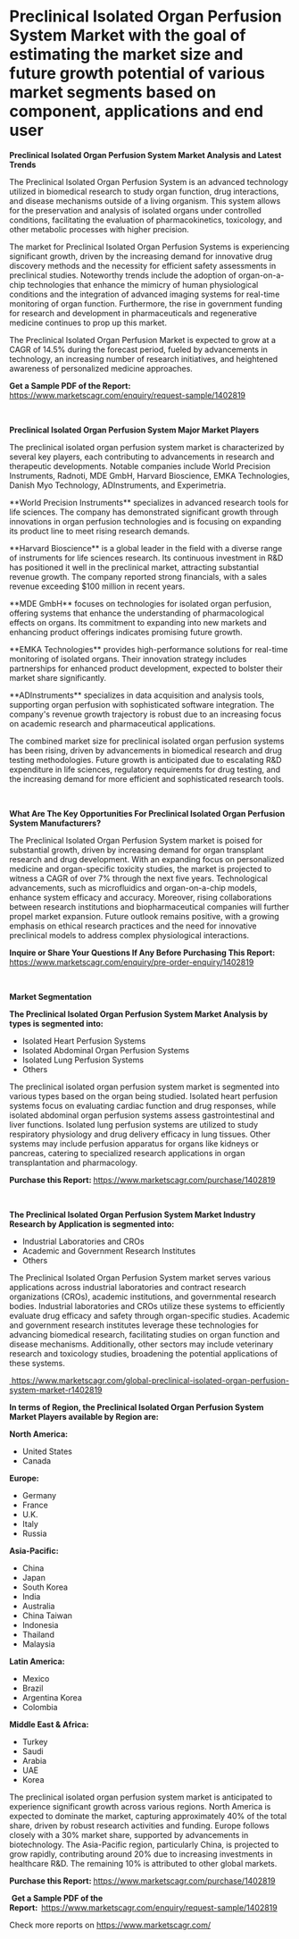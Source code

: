 <p><h1>Preclinical Isolated Organ Perfusion System Market with the goal of estimating the market size and future growth potential of various market segments based on component, applications and end user</h1></p><p><strong>Preclinical Isolated Organ Perfusion System Market Analysis and Latest Trends</strong></p>
<p><p>The Preclinical Isolated Organ Perfusion System is an advanced technology utilized in biomedical research to study organ function, drug interactions, and disease mechanisms outside of a living organism. This system allows for the preservation and analysis of isolated organs under controlled conditions, facilitating the evaluation of pharmacokinetics, toxicology, and other metabolic processes with higher precision.</p><p>The market for Preclinical Isolated Organ Perfusion Systems is experiencing significant growth, driven by the increasing demand for innovative drug discovery methods and the necessity for efficient safety assessments in preclinical studies. Noteworthy trends include the adoption of organ-on-a-chip technologies that enhance the mimicry of human physiological conditions and the integration of advanced imaging systems for real-time monitoring of organ function. Furthermore, the rise in government funding for research and development in pharmaceuticals and regenerative medicine continues to prop up this market.</p><p>The Preclinical Isolated Organ Perfusion Market is expected to grow at a CAGR of 14.5% during the forecast period, fueled by advancements in technology, an increasing number of research initiatives, and heightened awareness of personalized medicine approaches.</p></p>
<p><strong>Get a Sample PDF of the Report:&nbsp;</strong> <a href="https://www.marketscagr.com/enquiry/request-sample/1402819?utm_campaign=1920&utm_medium=2&utm_source=Github&utm_content=ia&utm_term=12012025&utm_id=preclinical-isolated-organ-perfusion-system">https://www.marketscagr.com/enquiry/request-sample/1402819</a></p>
<p>&nbsp;</p>
<p><strong>Preclinical Isolated Organ Perfusion System Major Market Players</strong></p>
<p><p>The preclinical isolated organ perfusion system market is characterized by several key players, each contributing to advancements in research and therapeutic developments. Notable companies include World Precision Instruments, Radnoti, MDE GmbH, Harvard Bioscience, EMKA Technologies, Danish Myo Technology, ADInstruments, and Experimetria.</p><p>**World Precision Instruments** specializes in advanced research tools for life sciences. The company has demonstrated significant growth through innovations in organ perfusion technologies and is focusing on expanding its product line to meet rising research demands.</p><p>**Harvard Bioscience** is a global leader in the field with a diverse range of instruments for life sciences research. Its continuous investment in R&D has positioned it well in the preclinical market, attracting substantial revenue growth. The company reported strong financials, with a sales revenue exceeding $100 million in recent years.</p><p>**MDE GmbH** focuses on technologies for isolated organ perfusion, offering systems that enhance the understanding of pharmacological effects on organs. Its commitment to expanding into new markets and enhancing product offerings indicates promising future growth.</p><p>**EMKA Technologies** provides high-performance solutions for real-time monitoring of isolated organs. Their innovation strategy includes partnerships for enhanced product development, expected to bolster their market share significantly.</p><p>**ADInstruments** specializes in data acquisition and analysis tools, supporting organ perfusion with sophisticated software integration. The company's revenue growth trajectory is robust due to an increasing focus on academic research and pharmaceutical applications.</p><p>The combined market size for preclinical isolated organ perfusion systems has been rising, driven by advancements in biomedical research and drug testing methodologies. Future growth is anticipated due to escalating R&D expenditure in life sciences, regulatory requirements for drug testing, and the increasing demand for more efficient and sophisticated research tools.</p></p>
<p>&nbsp;</p>
<p><strong>What Are The Key Opportunities For Preclinical Isolated Organ Perfusion System Manufacturers?</strong></p>
<p><p>The Preclinical Isolated Organ Perfusion System market is poised for substantial growth, driven by increasing demand for organ transplant research and drug development. With an expanding focus on personalized medicine and organ-specific toxicity studies, the market is projected to witness a CAGR of over 7% through the next five years. Technological advancements, such as microfluidics and organ-on-a-chip models, enhance system efficacy and accuracy. Moreover, rising collaborations between research institutions and biopharmaceutical companies will further propel market expansion. Future outlook remains positive, with a growing emphasis on ethical research practices and the need for innovative preclinical models to address complex physiological interactions.</p></p>
<p><strong>Inquire or Share Your Questions If Any Before Purchasing This Report:</strong> <a href="https://www.marketscagr.com/enquiry/pre-order-enquiry/1402819?utm_campaign=1920&utm_medium=2&utm_source=Github&utm_content=ia&utm_term=12012025&utm_id=preclinical-isolated-organ-perfusion-system">https://www.marketscagr.com/enquiry/pre-order-enquiry/1402819</a></p>
<p>&nbsp;</p>
<p><strong>Market Segmentation</strong></p>
<p><strong>The Preclinical Isolated Organ Perfusion System Market Analysis by types is segmented into:</strong></p>
<p><ul><li>Isolated Heart Perfusion Systems</li><li>Isolated Abdominal Organ Perfusion Systems</li><li>Isolated Lung Perfusion Systems</li><li>Others</li></ul></p>
<p><p>The preclinical isolated organ perfusion system market is segmented into various types based on the organ being studied. Isolated heart perfusion systems focus on evaluating cardiac function and drug responses, while isolated abdominal organ perfusion systems assess gastrointestinal and liver functions. Isolated lung perfusion systems are utilized to study respiratory physiology and drug delivery efficacy in lung tissues. Other systems may include perfusion apparatus for organs like kidneys or pancreas, catering to specialized research applications in organ transplantation and pharmacology.</p></p>
<p><strong>Purchase this Report:&nbsp;</strong><a href="https://www.marketscagr.com/purchase/1402819?utm_campaign=1920&utm_medium=2&utm_source=Github&utm_content=ia&utm_term=12012025&utm_id=preclinical-isolated-organ-perfusion-system">https://www.marketscagr.com/purchase/1402819</a></p>
<p>&nbsp;</p>
<p><strong>The Preclinical Isolated Organ Perfusion System Market Industry Research by Application is segmented into:</strong></p>
<p><ul><li>Industrial Laboratories and CROs</li><li>Academic and Government Research Institutes</li><li>Others</li></ul></p>
<p><p>The Preclinical Isolated Organ Perfusion System market serves various applications across industrial laboratories and contract research organizations (CROs), academic institutions, and governmental research bodies. Industrial laboratories and CROs utilize these systems to efficiently evaluate drug efficacy and safety through organ-specific studies. Academic and government research institutes leverage these technologies for advancing biomedical research, facilitating studies on organ function and disease mechanisms. Additionally, other sectors may include veterinary research and toxicology studies, broadening the potential applications of these systems.</p></p>
<p><a href="https://www.marketscagr.com/global-preclinical-isolated-organ-perfusion-system-market-r1402819?utm_campaign=1920&utm_medium=2&utm_source=Github&utm_content=ia&utm_term=12012025&utm_id=preclinical-isolated-organ-perfusion-system">&nbsp;https://www.marketscagr.com/global-preclinical-isolated-organ-perfusion-system-market-r1402819</a></p>
<p><strong>In terms of Region, the Preclinical Isolated Organ Perfusion System Market Players available by Region are:</strong></p>
<p>
    <p> <strong> North America: </strong>
        <ul>
            <li>United States</li>
            <li>Canada</li>
        </ul>
        </p> 
    <p> <strong> Europe: </strong>
        <ul>
            <li>Germany</li>
            <li>France</li>
            <li>U.K.</li>
            <li>Italy</li>
            <li>Russia</li>
        </ul>
        </p> 
    <p> <strong> Asia-Pacific: </strong>
        <ul>
            <li>China</li>
            <li>Japan</li>
            <li>South Korea</li>
            <li>India</li>
            <li>Australia</li>
            <li>China Taiwan</li>
            <li>Indonesia</li>
            <li>Thailand</li>
            <li>Malaysia</li>
        </ul>
        </p> 
    <p> <strong> Latin America: </strong>
        <ul>
            <li>Mexico</li>
            <li>Brazil</li>
            <li>Argentina Korea</li>
            <li>Colombia</li>
        </ul>
        </p> 
    <p> <strong> Middle East & Africa: </strong>
        <ul>
            <li>Turkey</li>
            <li>Saudi</li>
            <li>Arabia</li>
            <li>UAE</li>
            <li>Korea</li>
        </ul>
    </p>
    </p>
<p><p>The preclinical isolated organ perfusion system market is anticipated to experience significant growth across various regions. North America is expected to dominate the market, capturing approximately 40% of the total share, driven by robust research activities and funding. Europe follows closely with a 30% market share, supported by advancements in biotechnology. The Asia-Pacific region, particularly China, is projected to grow rapidly, contributing around 20% due to increasing investments in healthcare R&D. The remaining 10% is attributed to other global markets.</p></p>
<p><strong>Purchase this Report: </strong><a href="https://www.marketscagr.com/purchase/1402819?utm_campaign=1920&utm_medium=2&utm_source=Github&utm_content=ia&utm_term=12012025&utm_id=preclinical-isolated-organ-perfusion-system">https://www.marketscagr.com/purchase/1402819</a></p>
<p>&nbsp;<strong>Get a Sample PDF of the Report:&nbsp;&nbsp;</strong><a href="https://www.marketscagr.com/enquiry/request-sample/1402819?utm_campaign=1920&utm_medium=2&utm_source=Github&utm_content=ia&utm_term=12012025&utm_id=preclinical-isolated-organ-perfusion-system">https://www.marketscagr.com/enquiry/request-sample/1402819</a></p>
<p><strong></strong></p>
<p>Check more reports on <a href="https://www.marketscagr.com/?utm_campaign=1920&utm_medium=2&utm_source=Github&utm_content=ia&utm_term=12012025&utm_id=preclinical-isolated-organ-perfusion-system">https://www.marketscagr.com/</a></p>